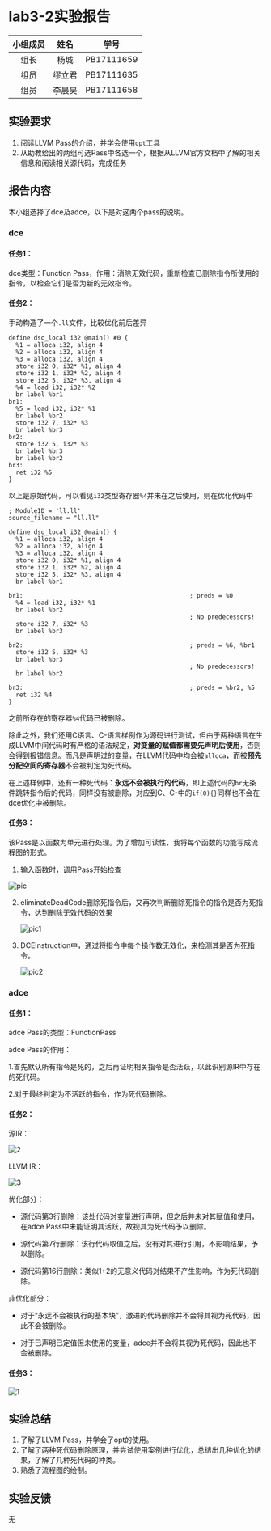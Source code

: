 # lab3-2实验报告

| 小组成员 |  姓名  |    学号    |
| :------: | :----: | :--------: |
|   组长   |  杨城  | PB17111659 |
|   组员   | 缪立君 | PB17111635 |
|   组员   | 李晨昊 | PB17111658 |

## 实验要求

1. 阅读LLVM Pass的介绍，并学会使用`opt`工具
2. 从助教给出的两组可选Pass中各选一个，根据从LLVM官方文档中了解的相关信息和阅读相关源代码，完成任务

## 报告内容 

本小组选择了dce及adce，以下是对这两个pass的说明。

### dce

#### 任务1：

dce类型：Function Pass，作用：消除无效代码，重新检查已删除指令所使用的指令，以检查它们是否为新的无效指令。

#### 任务2：

手动构造了一个`.ll`文件，比较优化前后差异

```
define dso_local i32 @main() #0 {
  %1 = alloca i32, align 4
  %2 = alloca i32, align 4
  %3 = alloca i32, align 4
  store i32 0, i32* %1, align 4
  store i32 1, i32* %2, align 4
  store i32 5, i32* %3, align 4
  %4 = load i32, i32* %2
  br label %br1
br1:
  %5 = load i32, i32* %1
  br label %br2
  store i32 7, i32* %3
  br label %br3
br2:
  store i32 5, i32* %3
  br label %br3
  br label %br2
br3:
  ret i32 %5
}
```

以上是原始代码，可以看见`i32`类型寄存器`%4`并未在之后使用，则在优化代码中

```
; ModuleID = 'll.ll'
source_filename = "ll.ll"

define dso_local i32 @main() {
  %1 = alloca i32, align 4
  %2 = alloca i32, align 4
  %3 = alloca i32, align 4
  store i32 0, i32* %1, align 4
  store i32 1, i32* %2, align 4
  store i32 5, i32* %3, align 4
  br label %br1

br1:                                              ; preds = %0
  %4 = load i32, i32* %1
  br label %br2
                                                  ; No predecessors!
  store i32 7, i32* %3
  br label %br3

br2:                                              ; preds = %6, %br1
  store i32 5, i32* %3
  br label %br3
                                                  ; No predecessors!
  br label %br2

br3:                                              ; preds = %br2, %5
  ret i32 %4
}
```

之前所存在的寄存器`%4`代码已被删除。

​	除此之外，我们还用C语言、C-语言样例作为源码进行测试，但由于两种语言在生成LLVM中间代码时有严格的语法规定，**对变量的赋值都需要先声明后使用**，否则会得到报错信息。而凡是声明过的变量，在LLVM代码中均会被`alloca`，而被**预先分配空间的寄存器**不会被判定为死代码。

​	在上述样例中，还有一种死代码：**永远不会被执行的代码**，即上述代码的`br`无条件跳转指令后的代码，同样没有被删除，对应到C、C-中的`if(0){}`同样也不会在dce优化中被删除。

#### 任务3：
该Pass是以函数为单元进行处理。为了增加可读性，我将每个函数的功能写成流程图的形式。

1. 输入函数时，调用Pass开始检查

![pic](./picture/4.PNG)

2. eliminateDeadCode删除死指令后，又再次判断删除死指令的指令是否为死指令，达到删除无效代码的效果

   ![pic1](./picture/5.PNG)
   
3. DCEInstruction中，通过将指令中每个操作数无效化，来检测其是否为死指令。

   ![pic2](./picture/6.PNG)

### adce

#### 任务1：

adce Pass的类型：FunctionPass

adce Pass的作用：

1.首先默认所有指令是死的，之后再证明相关指令是否活跃，以此识别源IR中存在的死代码。

2.对于最终判定为不活跃的指令，作为死代码删除。

#### 任务2：

源IR：

![2](./picture/1.png)

LLVM IR：

![3](./picture/3.png)

优化部分：

- 源代码第3行删除：该处代码对变量进行声明，但之后并未对其赋值和使用，在adce Pass中未能证明其活跃，故视其为死代码予以删除。


- 源代码第7行删除：该行代码取值之后，没有对其进行引用，不影响结果，予以删除。


- 源代码第16行删除：类似1+2的无意义代码对结果不产生影响，作为死代码删除。

非优化部分：

- 对于“永远不会被执行的基本块”，激进的代码删除并不会将其视为死代码，因此不会被删除。

- 对于已声明已定值但未使用的变量，adce并不会将其视为死代码，因此也不会被删除。

#### 任务3：

![1](./picture/2.png)


## 实验总结

1. 了解了LLVM Pass，并学会了opt的使用。
2. 了解了两种死代码删除原理，并尝试使用案例进行优化，总结出几种优化的结果，了解了几种死代码的种类。
3. 熟悉了流程图的绘制。

## 实验反馈

无
